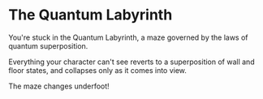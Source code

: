 # The Quantum Labyrinth

You're stuck in the Quantum Labyrinth, a maze governed by the laws of quantum superposition.

Everything your character can't see reverts to a superposition of wall and floor states, and collapses only as it comes into view.

The maze changes underfoot!
